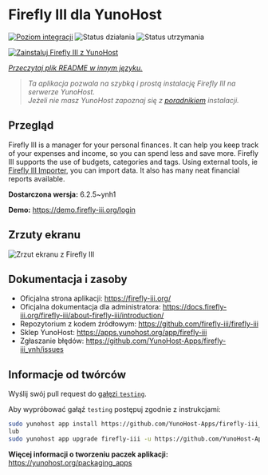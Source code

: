<!--
To README zostało automatycznie wygenerowane przez <https://github.com/YunoHost/apps/tree/master/tools/readme_generator>
Nie powinno być ono edytowane ręcznie.
-->

# Firefly III dla YunoHost

[![Poziom integracji](https://apps.yunohost.org/badge/integration/firefly-iii)](https://ci-apps.yunohost.org/ci/apps/firefly-iii/)
![Status działania](https://apps.yunohost.org/badge/state/firefly-iii)
![Status utrzymania](https://apps.yunohost.org/badge/maintained/firefly-iii)

[![Zainstaluj Firefly III z YunoHost](https://install-app.yunohost.org/install-with-yunohost.svg)](https://install-app.yunohost.org/?app=firefly-iii)

*[Przeczytaj plik README w innym języku.](./ALL_README.md)*

> *Ta aplikacja pozwala na szybką i prostą instalację Firefly III na serwerze YunoHost.*  
> *Jeżeli nie masz YunoHost zapoznaj się z [poradnikiem](https://yunohost.org/install) instalacji.*

## Przegląd

Firefly III is a manager for your personal finances. It can help you keep track of your expenses and income, so you can spend less and save more. Firefly III supports the use of budgets, categories and tags. Using external tools, ie [Firefly III Importer](https://github.com/YunoHost-Apps/firefly-iii-di_ynh), you can import data. It also has many neat financial reports available.


**Dostarczona wersja:** 6.2.5~ynh1

**Demo:** <https://demo.firefly-iii.org/login>

## Zrzuty ekranu

![Zrzut ekranu z Firefly III](./doc/screenshots/imac-complete.png)

## Dokumentacja i zasoby

- Oficjalna strona aplikacji: <https://firefly-iii.org/>
- Oficjalna dokumentacja dla administratora: <https://docs.firefly-iii.org/firefly-iii/about-firefly-iii/introduction/>
- Repozytorium z kodem źródłowym: <https://github.com/firefly-iii/firefly-iii>
- Sklep YunoHost: <https://apps.yunohost.org/app/firefly-iii>
- Zgłaszanie błędów: <https://github.com/YunoHost-Apps/firefly-iii_ynh/issues>

## Informacje od twórców

Wyślij swój pull request do [gałęzi `testing`](https://github.com/YunoHost-Apps/firefly-iii_ynh/tree/testing).

Aby wypróbować gałąź `testing` postępuj zgodnie z instrukcjami:

```bash
sudo yunohost app install https://github.com/YunoHost-Apps/firefly-iii_ynh/tree/testing --debug
lub
sudo yunohost app upgrade firefly-iii -u https://github.com/YunoHost-Apps/firefly-iii_ynh/tree/testing --debug
```

**Więcej informacji o tworzeniu paczek aplikacji:** <https://yunohost.org/packaging_apps>

